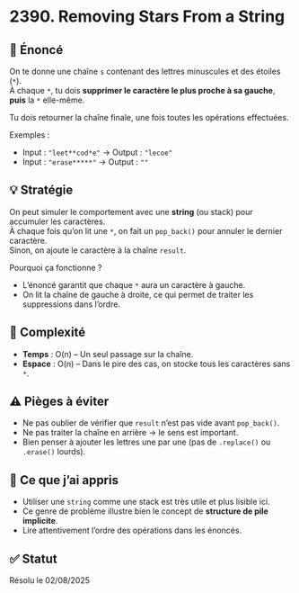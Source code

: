 # 2390. Removing Stars From a String

## 📝 Énoncé

On te donne une chaîne `s` contenant des lettres minuscules et des étoiles (`*`).  
À chaque `*`, tu dois **supprimer le caractère le plus proche à sa gauche**, **puis** la `*` elle-même.

Tu dois retourner la chaîne finale, une fois toutes les opérations effectuées.

Exemples :

- Input : `"leet**cod*e"` → Output : `"lecoe"`
- Input : `"erase*****"` → Output : `""`

## 💡 Stratégie

On peut simuler le comportement avec une **string** (ou stack) pour accumuler les caractères.  
À chaque fois qu’on lit une `*`, on fait un `pop_back()` pour annuler le dernier caractère.  
Sinon, on ajoute le caractère à la chaîne `result`.

Pourquoi ça fonctionne ?
- L’énoncé garantit que chaque `*` aura un caractère à gauche.
- On lit la chaîne de gauche à droite, ce qui permet de traiter les suppressions dans l’ordre.

## 🧠 Complexité

- **Temps** : O(n) – Un seul passage sur la chaîne.
- **Espace** : O(n) – Dans le pire des cas, on stocke tous les caractères sans `*`.

## ⚠️ Pièges à éviter

- Ne pas oublier de vérifier que `result` n’est pas vide avant `pop_back()`.
- Ne pas traiter la chaîne en arrière → le sens est important.
- Bien penser à ajouter les lettres une par une (pas de `.replace()` ou `.erase()` lourds).

## 💬 Ce que j’ai appris

- Utiliser une `string` comme une stack est très utile et plus lisible ici.
- Ce genre de problème illustre bien le concept de **structure de pile implicite**.
- Lire attentivement l’ordre des opérations dans les énoncés.

## ✅ Statut

Résolu le 02/08/2025